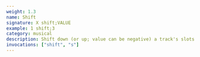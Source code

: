 ```yaml
---
weight: 1.3
name: Shift
signature: X shift;VALUE
example: 1 shift;3
category: musical
description: Shift down (or up; value can be negative) a track's slots by a value. Slots wrap.
invocations: ["shift", "s"]
---
```

